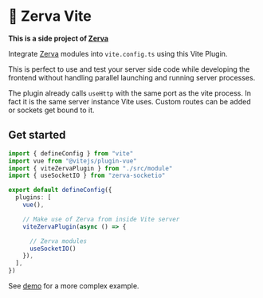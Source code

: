 # 🌱 Zerva Vite

**This is a side project of [Zerva](https://github.com/holtwick/zerva)**

Integrate [Zerva](https://github.com/holtwick/zerva) modules into `vite.config.ts` using this Vite Plugin.

This is perfect to use and test your server side code while developing the frontend without handling parallel launching and running server processes.

The plugin already calls `useHttp` with the same port as the vite process. In fact it is the same server instance Vite uses. Custom routes can be added or sockets get bound to it.

## Get started

```ts
import { defineConfig } from "vite"
import vue from "@vitejs/plugin-vue"
import { viteZervaPlugin } from "./src/module"
import { useSocketIO } from "zerva-socketio"

export default defineConfig({
  plugins: [
    vue(),

    // Make use of Zerva from inside Vite server
    viteZervaPlugin(async () => {

      // Zerva modules
      useSocketIO() 
    }),
  ],
})
```

See [demo](demo) for a more complex example.